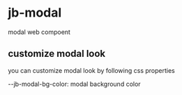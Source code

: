 # jb-modal
modal web compoent

## customize modal look

you can customize modal look by following css properties

--jb-modal-bg-color: modal background color